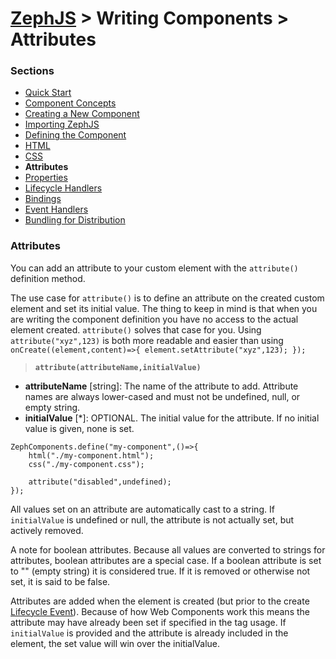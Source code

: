 # [ZephJS](../README.md) > Writing Components > Attributes

### Sections

- [Quick Start](./ComponentQuickStart.md)
- [Component Concepts](./ComponentConcepts.md)
- [Creating a New Component](./docs/ComponentCreation.md)
- [Importing ZephJS](./ComponentImporting.md)
- [Defining the Component](./ComponentDefinition.md)
- [HTML](./ComponentMarkup.md)
- [CSS](./ComponentStyling.md)
- **Attributes**
- [Properties](./ComponentProperties.md)
- [Lifecycle Handlers](./ComponentLifecycleHandlers.md)
- [Bindings](./ComponentBindings.md)
- [Event Handlers](./ComponentEvents.md)
- [Bundling for Distribution](./docs/ComponentBundling.md)

### Attributes

You can add an attribute to your custom element with the `attribute()` definition method.

The use case for `attribute()` is to define an attribute on the created custom element and set its initial value.  The thing to keep in mind is that when you are writing the component definition you have no access to the actual element created.  `attribute()` solves that case for you.  Using `attribute("xyz",123)` is both more readable and easier than using `onCreate((element,content)=>{ element.setAttribute("xyz",123); });`

> **`attribute(attributeName,initialValue)`**
 - **attributeName** [string]: The name of the attribute to add.  Attribute names are always lower-cased and must not be undefined, null, or empty string.
 - **initialValue** [*]: OPTIONAL. The initial value for the attribute. If no initial value is given, none is set.

```
ZephComponents.define("my-component",()=>{
	html("./my-component.html");
	css("./my-component.css");

	attribute("disabled",undefined);
});
```

All values set on an attribute are automatically cast to a string. If `initialValue` is undefined or null, the attribute is not actually set, but actively removed.

A note for boolean attributes.  Because all values are converted to strings for attributes, boolean attributes are a special case.  If a boolean attribute is set to "" (empty string) it is considered true.  If it is removed or otherwise not set, it is said to be false.

Attributes are added when the element is created (but prior to the create [Lifecycle Event](./ComponentLifecycleHandlers.md)).  Because of how Web Components work this means the attribute may have already been set if specified in the tag usage. If `initialValue` is provided and the attribute is already included in the element, the set value will win over the initialValue.
